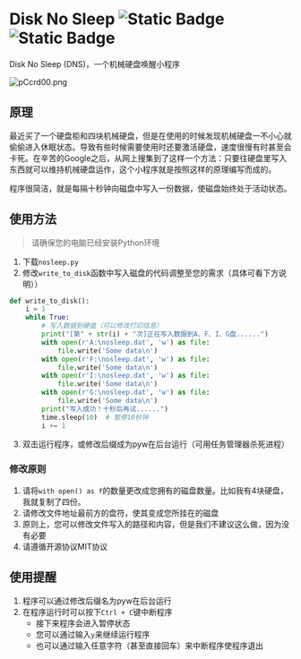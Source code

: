 
# Disk No Sleep <img alt="Static Badge" src="https://img.shields.io/badge/License-MIT-blue"> <img alt="Static Badge" src="https://img.shields.io/badge/Version-v1.0-green">
Disk No Sleep (DNS)，一个机械硬盘唤醒小程序

![pCcrd00.png](https://s1.ax1x.com/2023/07/07/pCcsU8e.png)


## 原理
最近买了一个硬盘柜和四块机械硬盘，但是在使用的时候发现机械硬盘一不小心就偷偷进入休眠状态。导致有些时候需要使用时还要激活硬盘，速度很慢有时甚至会卡死。在辛苦的Google之后，从网上搜集到了这样一个方法：只要往硬盘里写入东西就可以维持机械硬盘运作，这个小程序就是按照这样的原理编写而成的。

程序很简洁，就是每隔十秒钟向磁盘中写入一份数据，使磁盘始终处于活动状态。

## 使用方法

> 请确保您的电脑已经安装Python环境

1. 下载`nosleep.py`
2. 修改`write_to_disk`函数中写入磁盘的代码调整至您的需求（具体可看下方说明））
```python
def write_to_disk():
    i = 1
    while True:
        # 写入数据到硬盘（可以修改打印信息）
        print("[第" + str(i) + "次]正在写入数据到A、F、I、G盘......")
        with open(r'A:\nosleep.dat', 'w') as file:
            file.write('Some data\n')
        with open(r'F:\nosleep.dat', 'w') as file:
            file.write('Some data\n')
        with open(r'I:\nosleep.dat', 'w') as file:
            file.write('Some data\n')
        with open(r'G:\nosleep.dat', 'w') as file:
            file.write('Some data\n')
        print("写入成功！十秒后再试......")
        time.sleep(10)  # 暂停10秒钟
        i += 1
```
3. 双击运行程序，或修改后缀成为pyw在后台运行（可用任务管理器杀死进程）

### 修改原则
1. 请将`with open() as f`的数量更改成您拥有的磁盘数量。比如我有4块硬盘，我就复制了四份。
2. 请修改文件地址最前方的盘符，使其变成您所挂在的磁盘
3. 原则上，您可以修改文件写入的路径和内容，但是我们不建议这么做，因为没有必要
4. 请遵循开源协议MIT协议

## 使用提醒
1. 程序可以通过修改后缀名为pyw在后台运行
2. 在程序运行时可以按下`Ctrl + C`键中断程序
   - 接下来程序会进入暂停状态
   - 您可以通过输入`y`来继续运行程序
   - 也可以通过输入任意字符（甚至直接回车）来中断程序使程序退出

